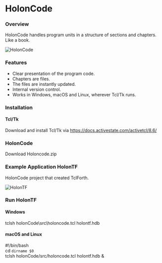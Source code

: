 # HolonCode

### Overview
HolonCode handles program units in a structure of sections and chapters. 
Like a book. 

![HolonCode](https://www.holonforth.com/images/holoncode.jpg)

### Features
* Clear presentation of the program code.
* Chapters are files. 
* The files are instantly updated.
* Internal version control.
* Works in Windows, macOS and Linux, wherever Tcl/Tk runs.

### Installation

#### Tcl/Tk
Download and install Tcl/Tk via https://docs.activestate.com/activetcl/8.6/

### HolonCode
Download Holoncode.zip

### Example Application HolonTF
HolonCode project that created TclForth.

![HolonTF](https://www.holonforth.com/images/holontf.png)


### Run HolonTF

#### Windows
tclsh holonCode\src\holoncode.tcl holontf.hdb

#### macOS and Linux
#!/bin/bash<br>cd `dirname $0` <br>tclsh holonCode/src/holoncode.tcl holontf.hdb &




